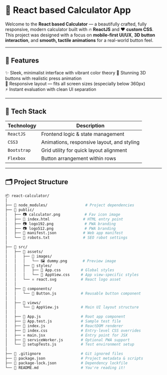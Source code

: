 # 🧮 React based Calculator App

Welcome to the **React based Calculator** — a beautifully crafted, fully responsive, modern calculator built with 🔥 **ReactJS** and ❤️ **custom CSS**. This project was designed with a focus on **mobile-first UI/UX**, **3D button interaction**, and **smooth, tactile animations** for a real-world button feel.

---

## 📱 Features

✨ Sleek, minimalist interface with vibrant color theory 
🎨 Stunning 3D buttons with realistic press animation  
📏 Responsive layout — fits all screen sizes (especially below 360px)  
⚡ Instant evaluation with clean UI separation  

---

## 🧰 Tech Stack

| Technology  | Description             |
|-------------|-------------------------|
| `ReactJS`   | Frontend logic & state management |
| `CSS3`      | Animations, responsive layout, and styling |
| `Bootstrap` | Grid utility for quick layout alignment |
| `Flexbox`   | Button arrangement within rows |

---

## 🗂️ Project Structure

```bash
📦 react-calculator/
│
├── 📁 node_modules/                 # Project dependencies
├── 📁 public/
│   ├── 📷 calculator.png           # Fav icon image
│   ├── 📄 index.html               # HTML entry point
│   ├── 📷 logo192.png              # PWA branding
│   ├── 📷 logo512.png              # PWA branding
│   ├── 📄 manifest.json            # Web app manifest
│   └── 📄 robots.txt               # SEO robot settings
│
├── 📁 src/
│   ├── 📁 assets/
│   │   ├── 📁 images/
│   │   │   └── 🖼️ dummy.png       # Preview image
│   │   ├── 📁 styles/
│   │   │   ├── 🎨 App.css         # Global styles
│   │   │   └── 🎨 AppView.css     # App view-specific styles
│   │   └── ⚛️ react.svg           # React logo asset
│   │
│   ├── 📁 components/
│   │   └── 🔘 Button.js           # Reusable button component
│   │
│   ├── 📁 views/
│   │   └── 📄 AppView.js          # Main UI layout structure
│   │
│   ├── 📄 App.js                  # Root app component
│   ├── 📄 App.test.js             # Sample test file
│   ├── 📄 index.js                # ReactDOM renderer
│   ├── 📄 index.css               # Entry-level CSS overrides
│   ├── ⚛️ main.jsx                # Entry point for JSX
│   ├── 📄 serviceWorker.js        # Optional PWA support
│   └── 📄 setupTests.js           # Test environment setup
│
├── 📄 .gitignore                  # Git ignored files
├── 📄 package.json                # Project metadata & scripts
├── 📄 package-lock.json           # Dependency lockfile
└── 📄 README.md                   # You're reading it!
